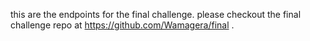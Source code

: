 this are the endpoints for the final challenge.
please checkout the final challenge repo at https://github.com/Wamagera/final
.

